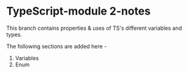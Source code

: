 # TypeScript-module 2-notes
This branch contains properties & uses of TS's different variables and types.

The following sections are added here -
1. Variables
2. Enum
